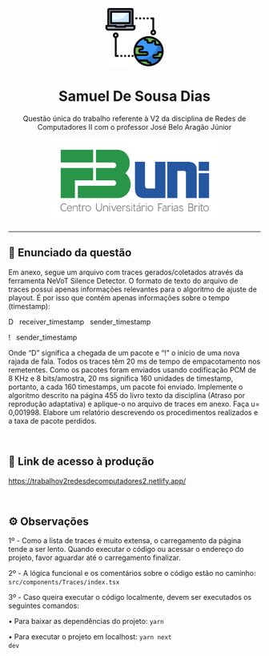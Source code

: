 <h1 align="center">
  <br>
  <img src="./assetsGithub/iconRedes.svg" alt="Samuel Dias" width="120">
  <br>
  <br>
  Samuel De Sousa Dias
</h1>

<p align="center">
  Questão única do trabalho referente à V2 da disciplina de Redes de Computadores II com o professor José Belo Aragão Júnior
</p>

<div align="center">
  <img src="./assetsGithub/images/fbuniLogo.png" alt="demo" heigth="425">
</div>

<hr />

## 🚀 Enunciado da questão

<p>Em anexo, segue um arquivo com traces gerados/coletados através da  ferramenta NeVoT Silence Detector. O formato de texto do arquivo de traces possui apenas informações relevantes para o algoritmo de ajuste de playout. É por isso que contém apenas informações sobre o tempo (timestamp):</p>

<p>D &nbsp receiver_timestamp &nbsp sender_timestamp</p>
<p>! &nbsp sender_timestamp</p>

<p>Onde “D” significa a chegada de um pacote e “!” o início de uma nova rajada de fala. Todos os traces têm 20 ms de tempo de empacotamento nos remetentes. Como os pacotes foram enviados usando codificação PCM de 8 KHz e 8 bits/amostra, 20 ms significa 160 unidades de timestamp, portanto, a cada 160 timestamps, um pacote foi enviado.
Implemente o algoritmo descrito na página 455 do livro texto da disciplina (Atraso por reprodução adaptativa) e aplique-o no arquivo de traces em anexo. Faça u= 0,001998.
Elabore um relatório descrevendo os procedimentos realizados e a taxa de pacote perdidos.</p>


<br />

## 🚀 Link de acesso à produção

https://trabalhov2redesdecomputadores2.netlify.app/

<br />


## ⚙ Observações

1º - Como a lista de traces é muito extensa, o carregamento da página tende a ser lento. Quando executar o código ou acessar o endereço do projeto, favor aguardar até o carregamento finalizar.

2º - A lógica funcional e os comentários sobre o código estão no caminho: <code>src/components/Traces/index.tsx</code>

3º - Caso queira executar o código localmente, devem ser executados os seguintes comandos:

<label>• Para baixar as dependências do projeto:<label>
<code>yarn</code>

<label>• Para executar o projeto em localhost:<label>
<code>yarn next dev</code>
